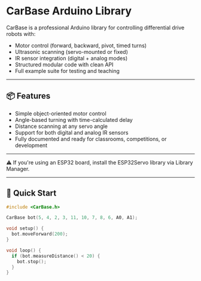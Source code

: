 # CarBase Arduino Library

CarBase is a professional Arduino library for controlling differential drive robots with:

- Motor control (forward, backward, pivot, timed turns)
- Ultrasonic scanning (servo-mounted or fixed)
- IR sensor integration (digital + analog modes)
- Structured modular code with clean API
- Full example suite for testing and teaching

---

## 📦 Features

- Simple object-oriented motor control
- Angle-based turning with time-calculated delay
- Distance scanning at any servo angle
- Support for both digital and analog IR sensors
- Fully documented and ready for classrooms, competitions, or development

---

⚠️ If you're using an ESP32 board, install the ESP32Servo library via Library Manager.

---

## 🚀 Quick Start

```cpp
#include <CarBase.h>

CarBase bot(5, 4, 2, 3, 11, 10, 7, 8, 6, A0, A1);

void setup() {
  bot.moveForward(200);
}

void loop() {
  if (bot.measureDistance() < 20) {
    bot.stop();
  }
}
